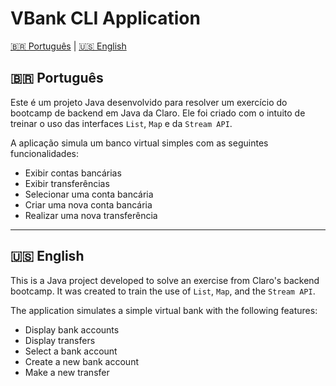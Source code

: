 # VBank CLI Application

<!-- Alternar entre os idiomas: -->
[🇧🇷 Português](#português) | [🇺🇸 English](#english)

## 🇧🇷 Português

Este é um projeto Java desenvolvido para resolver um exercício do bootcamp de backend em Java da Claro. Ele foi criado com o intuito de treinar o uso das interfaces `List`, `Map` e da `Stream API`.

A aplicação simula um banco virtual simples com as seguintes funcionalidades:

- Exibir contas bancárias
- Exibir transferências
- Selecionar uma conta bancária
- Criar uma nova conta bancária
- Realizar uma nova transferência


---

## 🇺🇸 English

This is a Java project developed to solve an exercise from Claro's backend bootcamp. It was created to train the use of `List`, `Map`, and the `Stream API`.

The application simulates a simple virtual bank with the following features:

- Display bank accounts
- Display transfers
- Select a bank account
- Create a new bank account
- Make a new transfer
